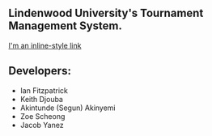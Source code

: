 
## Lindenwood University's Tournament Management System. 

[I'm an inline-style link](gamertree.org)

## Developers: 
- Ian Fitzpatrick 
- Keith Djouba 
- Akintunde (Segun) Akinyemi 
- Zoe Scheong 
- Jacob Yanez 
